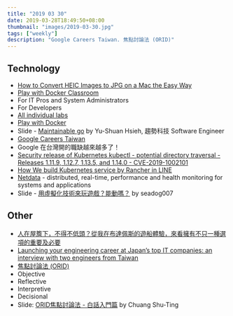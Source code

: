 ```yaml
---
title: "2019 03 30"
date: 2019-03-28T18:49:50+08:00
thumbnail: "images/2019-03-30.jpg"
tags: ["weekly"]
description: "Google Careers Taiwan. 焦點討論法 (ORID)"
---
```


## Technology

* [How to Convert HEIC Images to JPG on a Mac the Easy Way](https://www.howtogeek.com/398927/how-to-convert-heic-images-to-jpg-on-a-mac-the-easy-way/)
* [Play with Docker Classroom](https://training.play-with-docker.com)
 * For IT Pros and System Administrators
 * For Developers
 * [All individual labs](https://training.play-with-docker.com/alacart/)
 * [Play with Docker](https://labs.play-with-docker.com)
* Slide - [Maintainable go](https://www.slideshare.net/CherrieHsieh/maintainable-go) by Yu-Shuan Hsieh, 趨勢科技 Software Engineer
* [Google Careers Taiwan](https://careers.google.com/jobs/results/?location=Taiwan)
 * Google 在台灣開的職缺越來越多了！
* [Security release of Kubernetes kubectl - potential directory traversal - Releases 1.11.9, 1.12.7, 1.13.5, and 1.14.0 - CVE-2019-1002101](https://discuss.kubernetes.io/t/announce-security-release-of-kubernetes-kubectl-potential-directory-traversal-releases-1-11-9-1-12-7-1-13-5-and-1-14-0-cve-2019-1002101/5712)
* [How We build Kubernetes service by Rancher in LINE](https://speakerdeck.com/line_developers/how-we-build-kubernetes-service-by-rancher-in-line)
* [Netdata](https://github.com/netdata/netdata) - distributed, real-time, performance and health monitoring for systems and applications
* Slide - [用虛擬化技術來玩遊戲？能動嗎？](https://docs.google.com/presentation/d/1ZLeWhlr1mU5LxII_0ik3zY40PP1fa1pHK0cUZNvKOZg/) by seadog007

## Other

* [人在屋簷下，不得不低頭？從我在布達佩斯的遊船體驗，來看擁有不只一種選項的重要及必要](https://negotowin.blogspot.com/2018/12/blog-post_31.html)
* [Launching your engineering career at Japan’s top IT companies: an interview with two engineers from Taiwan](https://media.connectiu.com/launching-your-engineering-career-at-japans-top-it-companies-an-interview-with-two-engineers-from-taiwan/)
* [焦點討論法 (ORID)](http://kojenchieh.pixnet.net/blog/post/391843868-焦點討論法-(orid))
 * Objective
 * Reflective
 * Interpretive
 * Decisional
* Slide: [ORID焦點討論法 - 白話入門篇](https://www.slideshare.net/shutingchuang940/orid-43587601) by Chuang Shu-Ting
